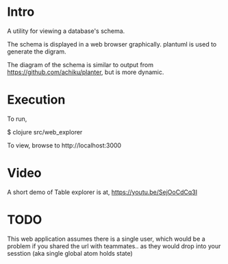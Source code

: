 
# Intro

A utility for viewing a database's schema.

The schema is displayed in a web browser graphically.   plantuml is used to generate the digram.

The diagram of the schema is similar to output from https://github.com/achiku/planter, but is more dynamic.

# Execution

To run,

$ clojure src/web_explorer

To view, browse to http://localhost:3000

# Video

A short demo of Table explorer is at,  https://youtu.be/SejOoCdCq3I

# TODO

This web application assumes there is a single user, which would be a
problem if you shared the url with teammates.. as they would drop into
your sesstion (aka single global atom holds state)



